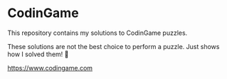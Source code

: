 # CodinGame
This repository contains my solutions to CodinGame puzzles.

These solutions are not the best choice to perform a puzzle. Just shows how I solved them! :eyes:

https://www.codingame.com
